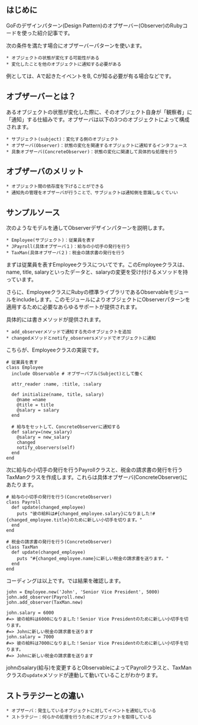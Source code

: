 ## はじめに

GoFのデザインパターン(Design Pattern)のオブザーバー(Observer)のRubyコードを使った紹介記事です。

次の条件を満たす場合にオブザーバーパターンを使います。

```
* オブジェクトの状態が変化する可能性がある
* 変化したことを他のオブジェクトに通知する必要がある
```

例としては、Aで起きたイベントをB, Cが知る必要が有る場合などです。

## オブザーバーとは？
あるオブジェクトの状態が変化した際に、そのオブジェクト自身が「観察者」に「通知」する仕組みです。オブザーバは以下の3つのオブジェクトによって構成されます。

```
* サブジェクト(subject)：変化する側のオブジェクト
* オブザーバ(Observer)：状態の変化を関連するオブジェクトに通知するインタフェース
* 具象オブザーバ(ConcreteObserver)：状態の変化に関連して具体的な処理を行う
```

## オブザーバのメリット

```
* オブジェクト間の依存度を下げることができる
* 通知先の管理をオブザーバが行うことで、サブジェクトは通知側を意識しなくていい
```

## サンプルソース

次のようなモデルを通してObserverデザインパターンを説明します。

```
* Employee(サブジェクト)：従業員を表す
* JPayroll(具体オブザーバ１)：給与の小切手の発行を行う
* TaxMan(具体オブザーバ２)：税金の請求書の発行を行う
```

まずは従業員を表すEmployeeクラスについてです。このEmployeeクラスは、name, title, salaryといったデータと、salaryの変更を受け付けるメソッドを持っています。

さらに、EmployeeクラスにRubyの標準ライブラリであるObservableモジュールをincludeします。このモジュールによりオブジェクトにObserverパターンを適用するために必要なあらゆるサポートが提供されます。

具体的には書きメソッドが提供されます。

```
* add_observerメソッドで通知する先のオブジェクトを追加
* changedメソッドとnotify_observersメソッドでオブジェクトに通知
```

こちらが、Employeeクラスの実装です。

```
# 従業員を表す
class Employee
  include Observable # オブザーバブル(Subject)として働く

  attr_reader :name, :title, :salary

  def initialize(name, title, salary)
    @name =name
    @title = title
    @salary = salary
  end

  # 給与をセットして、ConcreteObserverに通知する
  def salary=(new_salary)
    @salary = new_salary
    changed
    notify_observers(self)
  end
end
```

次に給与の小切手の発行を行うPayrollクラスと、税金の請求書の発行を行うTaxManクラスを作成します。これらは具体オブザーバ(ConcreteObserver)にあたります。

```
# 給与の小切手の発行を行う(ConcreteObserver)
class Payroll
  def update(changed_employee)
    puts "彼の給料は#{changed_employee.salary}になりました!#{changed_employee.title}のために新しい小切手を切ります。"
  end
end

# 税金の請求書の発行を行う(ConcreteObserver)
class TaxMan
  def update(changed_employee)
    puts "#{changed_employee.name}に新しい税金の請求書を送ります。"
  end
end
```

コーディングは以上です。では結果を確認します。

```
john = Employee.new('John', 'Senior Vice President', 5000)
john.add_observer(Payroll.new)
john.add_observer(TaxMan.new)

john.salary = 6000
#=> 彼の給料は6000になりました！Senior Vice Presidentのために新しい小切手を切ります。
#=> Johnに新しい税金の請求書を送ります
john.salary = 7000
#=> 彼の給料は7000になりました！Senior Vice Presidentのために新しい小切手を切ります。
#=> Johnに新しい税金の請求書を送ります
```

johnのsalary(給与)を変更するとObservableによってPayrollクラスと、TaxManクラスの`update`メソッドが連動して動いていることがわかります。

## ストラテジーとの違い

```
* オブザーバ：発生しているオブジェクトに対してイベントを通知している
* ストラテジー：何らかの処理を行うためにオブジェクトを取得している
```